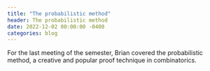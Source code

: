 ```yaml
---
title: "The probabilistic method"
header: The probabilistic method
date: 2022-12-02 00:00:00 -0400
categories: blog
---
```


For the last meeting of the semester, Brian covered the probabilistic
method, a creative and popular proof technique in combinatorics.

